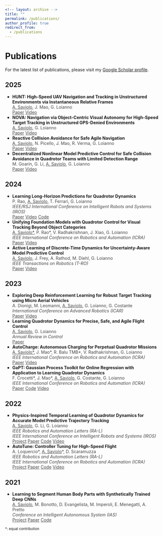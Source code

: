 ```yaml
---
<!-- layout: archive -->
title: ""
permalink: /publications/
author_profile: true
redirect_from:
  - /publications
---
```


<head>
<style>
p.publications {
  text-align: justify;
}
div.title {
  text-align: left;
  font-weight: bold;
}
div.description {
  text-align: left;
  opacity: 0.8;
}
</style>
</head>

# Publications

For the latest list of publications, please visit my <a href="https://scholar.google.com/citations?user=HaOQ8AoAAAAJ&hl=en&oi=ao">Google Scholar profile</a>.

## 2025

<ul style="list-style-type:square">

<li>
<div class="title">HUNT: High-Speed UAV Navigation and Tracking in Unstructured Environments via Instantaneous Relative Frames</div>
<div class="description"><u>A. Saviolo</u>, J. Mao, G. Loianno</div>
<div class="description">
  <a href="https://arxiv.org/pdf/2509.19452">Paper</a>
  <a href="https://youtu.be/YsSflqPPHhs">Video</a>
</div>
</li>

<li>
<div class="title">NOVA: Navigation via Object-Centric Visual Autonomy for High-Speed Target Tracking in Unstructured GPS-Denied Environments</div>
<div class="description"><u>A. Saviolo</u>, G. Loianno</div>
<div class="description">
  <a href="https://arxiv.org/pdf/2506.18689">Paper</a>
  <a href="https://youtu.be/UpbcSKQrHfk">Video</a>
</div>
</li>

<li>
<div class="title">Reactive Collision Avoidance for Safe Agile Navigation</div>
<div class="description"><u>A. Saviolo</u>, N. Picello, J. Mao, R. Verma, G. Loianno</div>
<div class="description">
  <a href="https://www.arxiv.org/pdf/2409.11962">Paper</a>
  <a href="https://youtu.be/pUiWym4NsvA">Video</a>
</div>
</li>

<li>
<div class="title">Decentralized Nonlinear Model Predictive Control for Safe Collision Avoidance in Quadrotor Teams with Limited Detection Range</div>
<div class="description">M. Goarin, G. Li, <u>A. Saviolo</u>, G. Loianno</div>
<div class="description">
  <a href="https://arxiv.org/pdf/2409.17379">Paper</a>
  <a href="https://youtu.be/qTZPzcUJg0s">Video</a>
</div>
</li>

</ul>

## 2024

<ul style="list-style-type:square">

<li>
<div class="title">Learning Long-Horizon Predictions for Quadrotor Dynamics</div>
<div class="description">P. Rao, <u>A. Saviolo</u>, T. Ferrari, G. Loianno</div>
  <div class="description"><i>IEEE/RSJ International Conference on Intelligent Robots and Systems (IROS)</i></div>
<div class="description">
  <a href="https://arxiv.org/pdf/2407.12964">Paper</a>
  <a href="https://youtu.be/MPUJunMD11U">Video</a>
  <a href="https://github.com/arplaboratory/long-horizon-dynamics">Code</a>
</div>
</li>

<li>
<div class="title">Unifying Foundation Models with Quadrotor Control for Visual Tracking Beyond Object Categories</div>
<div class="description"><u>A. Saviolo*</u>, P. Rao*, V. Radhakrishnan, J. Xiao, G. Loianno</div>
  <div class="description"><i>IEEE International Conference on Robotics and Automation (ICRA)</i></div>
<div class="description">
  <a href="https://arxiv.org/pdf/2310.04781.pdf">Paper</a>
  <a href="https://youtu.be/35sX9C1wUpA">Video</a>
</div>
</li>

<li>
<div class="title">Active Learning of Discrete-Time Dynamics for Uncertainty-Aware Model Predictive Control</div>
<div class="description"><u>A. Saviolo</u>, J. Frey, A. Rathod, M. Diehl, G. Loianno</div>
<div class="description"><i>IEEE Transactions on Robotics (T-RO)</i></div>
<div class="description">
  <a href="https://arxiv.org/pdf/2210.12583.pdf">Paper</a>
  <a href="https://youtu.be/QmEhSTcWob4">Video</a>
</div>
</li>

</ul>
  
## 2023

<ul style="list-style-type:square">

<li>
<div class="title">Exploring Deep Reinforcement Learning for Robust Target Tracking using Micro Aerial Vehicles</div>
<div class="description">A. Dionigi, M. Leomanni, <u>A. Saviolo</u>, G. Loianno, G. Costante</div>
<div class="description"><i>International Conference on Advanced Robotics (ICAR)</i></div>
<div class="description">
  <a href="https://arxiv.org/abs/2312.17552">Paper</a>
  <a href="https://www.youtube.com/watch?v=22kI976fykA&ab_channel=ISARLab_UNIPG">Video</a>
</div>
</li>

<li>
<div class="title">Learning Quadrotor Dynamics for Precise, Safe, and Agile Flight Control</div>
<div class="description"><u>A. Saviolo</u>, G. Loianno</div>
<div class="description"><i>Annual Review in Control</i></div>
<div class="description">
  <a href="https://www.sciencedirect.com/science/article/pii/S1367578823000135">Paper</a>
</div>
</li>

<li>
<div class="title">AutoCharge: Autonomous Charging for Perpetual Quadrotor Missions</div>
<div class="description"><u>A. Saviolo*</u>, J. Mao*, R. Balu TMB*, V. Radhakrishnan, G. Loianno</div>
<div class="description"><i>IEEE International Conference on Robotics and Automation (ICRA)</i></div>
<div class="description">
  <a href="https://arxiv.org/abs/2306.05111">Paper</a>
  <a href="https://youtu.be/6xYvI-qIe3M">Video</a>
</div>
</li>
  
<li>
<div class="title">GaPT: Gaussian Process Toolkit for Online Regression with Application to Learning Quadrotor Dynamics</div>
<div class="description">F. Crocetti*, J. Mao*, <u>A. Saviolo</u>, G. Costante, G. Loianno</div>
<div class="description"><i>IEEE International Conference on Robotics and Automation (ICRA)</i></div>
<div class="description">
  <a href="https://arxiv.org/abs/2303.08181">Paper</a> 
  <a href="https://github.com/arplaboratory/GaPT">Code</a> 
  <a href="https://youtu.be/Bi5x2sQcW3s">Video</a>
</div>
</li>

</ul>

## 2022

<ul style="list-style-type:square">

<li>
<div class="title">Physics-Inspired Temporal Learning of Quadrotor Dynamics for Accurate Model Predictive Trajectory Tracking</div>
<div class="description"><u>A. Saviolo</u>, G. Li, G. Loianno</div>
<div class="description"><i>IEEE Robotics and Automation Letters (RA-L)</i></div>
<div class="description"><i>IEEE International Conference on Intelligent Robots and Systems (IROS)</i></div>
<div class="description">
  <a href="https://alessandrosaviolo.github.io/PI-TCN/">Project</a>
  <a href="https://ieeexplore.ieee.org/abstract/document/9834096">Paper</a> 
  <a href="https://github.com/arplaboratory/PI-TCN">Code</a> 
  <a href="https://youtu.be/dsOtKfuRjEk">Video</a>
</div>
</li>
  
<li>
<div class="title">AutoTune: Controller Tuning for High-Speed Flight</div>
<div class="description">A. Loquercio*, <u>A. Saviolo</u>*, D. Scaramuzza</div>
<div class="description"><i>IEEE Robotics and Automation Letters (RA-L)</i></div>
<div class="description"><i>IEEE International Conference on Robotics and Automation (ICRA)</i></div>
<div class="description">
  <a href="https://alessandrosaviolo.github.io/Autotune/">Project</a>
  <a href="https://ieeexplore.ieee.org/document/9696365">Paper</a> 
  <a href="https://github.com/uzh-rpg/mh_autotune">Code</a> 
  <a href="https://www.youtube.com/watch?v=m2q_y7C01So&ab_channel=UZHRoboticsandPerceptionGroup">Video</a>
</div>
</li>
  
</ul>

## 2021

<ul style="list-style-type:square">

<li>
<div class="title">Learning to Segment Human Body Parts with Synthetically Trained Deep CNNs</div>
<div class="description"><u>A. Saviolo</u>, M. Bonotto, D. Evangelista, M. Imperoli, E. Menegatti, A. Pretto</div>
<div class="description"><i>Conference on Intelligent Autonomous System (IAS)</i></div>
<div class="description">
  <a href="https://alessandrosaviolo.github.io/HumanBodySegmentation/">Project</a>
  <a href="https://arxiv.org/abs/2102.01460">Paper</a> 
  <a href="https://github.com/AlessandroSaviolo/HBPSegmentation">Code</a>
</div>
</li>

</ul>

<p><small>*: equal contribution</small></p>

<!--# Reviews

<ul>
<li><div class="description">IEEE Transactions on Robotics</div></li>
<li><div class="description">IEEE Robotics and Automation Letters</div></li>
<li><div class="description">IEEE International Conference on Robotics and Automation</div></li>
<li><div class="description">IEEE/RSJ International Conference on Intelligent Robots and Systems</div></li>
<li><div class="description">International Conference on Advanced Robotics</div></li>
<li><div class="description">Intelligent Service Robotics</div></li>
<li><div class="description">L4DC</div></li>
</ul>-->
